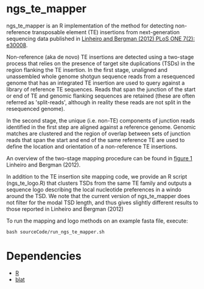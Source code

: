 ngs_te_mapper
=============

ngs_te_mapper is an R implementation of the method for detecting non-reference transposable element (TE) insertions from next-generation sequencing data published in [Linheiro and Bergman (2012) PLoS ONE 7(2): e30008](http://www.plosone.org/article/info%3Adoi%2F10.1371%2Fjournal.pone.0030008).

Non-reference (aka de novo) TE insertions are detected using a two-stage process that relies on the presence of target site duplications (TSDs) in the region flanking the TE insertion. In the first stage, unaligned and unassembled whole genome shotgun sequence reads from a resequenced genome that has an integrated TE insertion are used to query against a library of reference TE sequences. Reads that span the junction of the start or end of TE and genomic flanking sequences are retained (these are often referred as 'split-reads', although in reality these reads are not split in the resequenced genome). 

In the second stage, the unique (i.e. non-TE) components of junction reads identified in the first step are aligned against a reference genome. Genomic matches are clustered and the region of overlap between sets of junction reads that span the start and end of the same reference TE are used to define the location and orientation of a non-reference TE insertions.

An overview of the two-stage mapping procedure can be found in [figure 1](http://www.plosone.org/article/fetchObject.action?uri=info:doi/10.1371/journal.pone.0030008.g001&representation=PNG_M) Linheiro and Bergman (2012).

In addition to the TE insertion site mapping code, we provide an R script (ngs_te_logo.R) that clusters TSDs from the same TE family and outputs a sequence logo describing the local nucleotide preferences in a windo around the TSD. We note that the current version of ngs_te_mapper does not filter for the modal TSD length, and thus gives slightly different results to those reported in Linheiro and Bergman (2012)

To run the mapping and logo methods on an example fasta file, execute:
	
	bash sourceCode/run_ngs_te_mapper.sh
	
Dependencies
============

  * [R](http://cran.r-project.org/)
  * [blat](http://hgwdev.cse.ucsc.edu/~kent/src/blatSrc.zip) 

